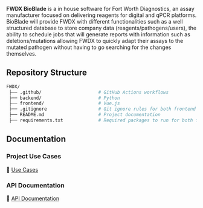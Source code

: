 **FWDX BioBlade** is a in house software for Fort Worth Diagnostics, an assay manufacturer focused on delivering reagents for digital and qPCR platforms. BioBlade will provide FWDX with different functionalities such as a well structured database to store company data (reagents/pathogens/users), the ability to schedule jobs that will generate reports with information such as deletions/mutations allowing FWDX to quickly adapt their assays to the mutated pathogen without having to go searching for the changes themselves. 

## Repository Structure
   ```bash
   FWDX/
    ├── .github/                     # GitHub Actions workflows
    ├── backend/                     # Python 
    ├── frontend/                    # Vue.js 
    ├── .gitignore                   # Git ignore rules for both frontend and backend
    ├── README.md                    # Project documentation
    ├── requirements.txt             # Required packages to run for both frontend and backend
   ```
## Documentation 

### Project Use Cases
🔗 [Use Cases]()

### API Documentation
🔗 [API Documentation]()

